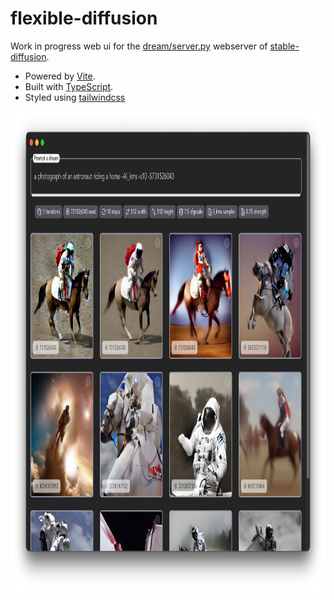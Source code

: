 # flexible-diffusion

Work in progress web ui for the [dream/server.py](https://github.com/lstein/stable-diffusion/blob/main/ldm/dream/server.py) webserver of [stable-diffusion](https://github.com/lstein/stable-diffusion).

- Powered by [Vite](https://vitejs.dev/).
- Built with [TypeScript](https://www.typescriptlang.org/).
- Styled using [tailwindcss](https://tailwindcss.com/)

<p align="center">
  <a href="https://github.com/mgcrea/flexible-diffusion">
    <img src="https://raw.githubusercontent.com/mgcrea/flexible-diffusion/master/.github/screenshot.jpg" height="768" />
  </a>
</p>
